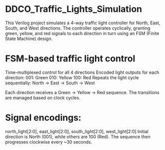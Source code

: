 # DDCO_Traffic_Lights_Simulation
This Verilog project simulates a 4-way traffic light controller for North, East, South, and West directions. The controller operates cyclically, granting green, yellow, and red signals to each direction in turn using an FSM (Finite State Machine) design.

 # FSM-based traffic light control

Time-multiplexed control for all 4 directions
Encoded light outputs for each direction:
001: Green
010: Yellow
100: Red
Repeats the light cycle sequentially: North → East → South → West

Each direction receives a Green → Yellow → Red sequence.
The transitions are managed based on clock cycles.
# Signal encodings:
north_light[2:0], east_light[2:0], south_light[2:0], west_light[2:0]
Initial direction is North (001), while others are 100 (Red).
The sequence then progresses clockwise every ~30 seconds.
